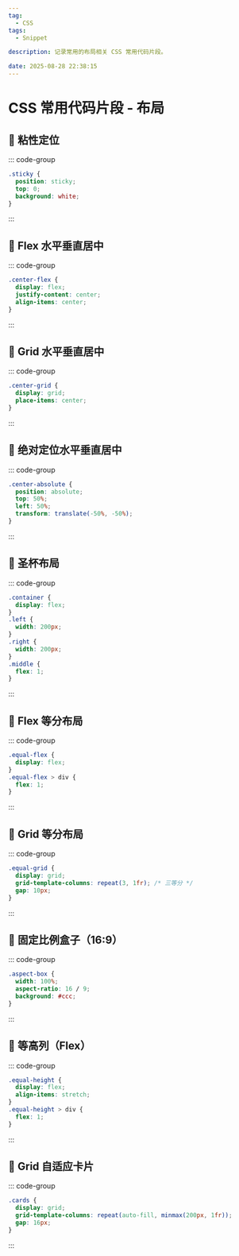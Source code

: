 ```yaml
---
tag:
  - CSS
tags:
  - Snippet

description: 记录常用的布局相关 CSS 常用代码片段。

date: 2025-08-28 22:38:15
---
```


# CSS 常用代码片段 - 布局

## 🎈 粘性定位

::: code-group

```css [] {}
.sticky {
  position: sticky;
  top: 0;
  background: white;
}
```

:::

## 🎈 Flex 水平垂直居中

::: code-group

```css [] {}
.center-flex {
  display: flex;
  justify-content: center;
  align-items: center;
}
```

:::

## 🎈 Grid 水平垂直居中

::: code-group

```css [] {}
.center-grid {
  display: grid;
  place-items: center;
}
```

:::

## 🎈 绝对定位水平垂直居中

::: code-group

```css [] {}
.center-absolute {
  position: absolute;
  top: 50%;
  left: 50%;
  transform: translate(-50%, -50%);
}
```

:::

## 🎈 圣杯布局

::: code-group

```css [] {}
.container {
  display: flex;
}
.left {
  width: 200px;
}
.right {
  width: 200px;
}
.middle {
  flex: 1;
}
```

:::

## 🎈 Flex 等分布局

::: code-group

```css [] {}
.equal-flex {
  display: flex;
}
.equal-flex > div {
  flex: 1;
}
```

:::

## 🎈 Grid 等分布局

::: code-group

```css [] {}
.equal-grid {
  display: grid;
  grid-template-columns: repeat(3, 1fr); /* 三等分 */
  gap: 10px;
}
```

:::

## 🎈 固定比例盒子（16:9）

::: code-group

```css [] {}
.aspect-box {
  width: 100%;
  aspect-ratio: 16 / 9;
  background: #ccc;
}
```

:::

## 🎈 等高列（Flex）

::: code-group

```css [] {}
.equal-height {
  display: flex;
  align-items: stretch;
}
.equal-height > div {
  flex: 1;
}
```

:::

## 🎈 Grid 自适应卡片

::: code-group

```css [] {}
.cards {
  display: grid;
  grid-template-columns: repeat(auto-fill, minmax(200px, 1fr));
  gap: 16px;
}
```

:::
